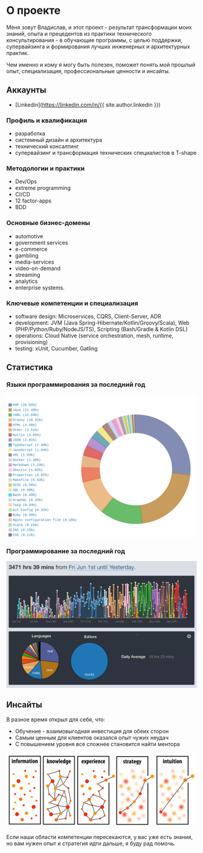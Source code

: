 ---
---
# О проекте
Меня зовут Владислав, и этот проект - результат трансформации моих знаний, опыта и прецедентов из практики
технического консультирования - в обучающие программы, с целью поддержки, супервайзинга и формирования
лучших инженерных и архитектурных практик.

Чем именно и кому я могу быть полезен, поможет понять мой прошлый опыт, специализация, профессиональные
ценности и инсайты.

## Аккаунты
- [Linkedin](https://linkedin.com/in/{{ site.author.linkedin }})

### Профиль и квалификация
- разработка
- системный дизайн и архитектура
- технический консалтинг
- супервайзинг и трансформация технических специалистов в T-shape

### Методологии и практики
- Dev/Ops
- extreme programming
- CI/CD
- 12 factor-apps
- BDD

### Основные бизнес-домены
- automotive
- government services
- e-commerce
- gambling
- media-services
- video-on-demand
- streaming
- analytics
- enterprise systems.

### Ключевые компетенции и специализация
- software design: Microservices, CQRS, Client-Server, ADR
- development: JVM (Java Spring-Hibernate/Kotlin/Groovy/Scala), Web (PHP/Python/Ruby/NodeJS/TS), Scripting (Bash/Gradle & Kotlin DSL)
- operations: Cloud Native (service orchestration, mesh, runtime, provisioning)
- testing: xUnit, Cucumber, Gatling

## Статистика
### Языки программирования за последний год
![Used programming languages](/assets/img/misc/languages-year.svg)

### Программирование за последний год
![Programming stats](/assets/img/misc/waka-year.webp)

## Инсайты
В разное время открыл для себя, что:
- Обучение - взаимовыгодная инвестиция для обеих сторон
- Самым ценным для клиентов оказался опыт чужих неудач
- С повышением уровня все сложнее становится найти ментора

![Knowledge, experience, strategy](/assets/img/misc/knowledge-experience-strategy.webp)

Если наши области компетенции пересекаются, у вас уже есть знания, но вам нужен опыт и стратегия идти дальше, я буду рад помочь.
